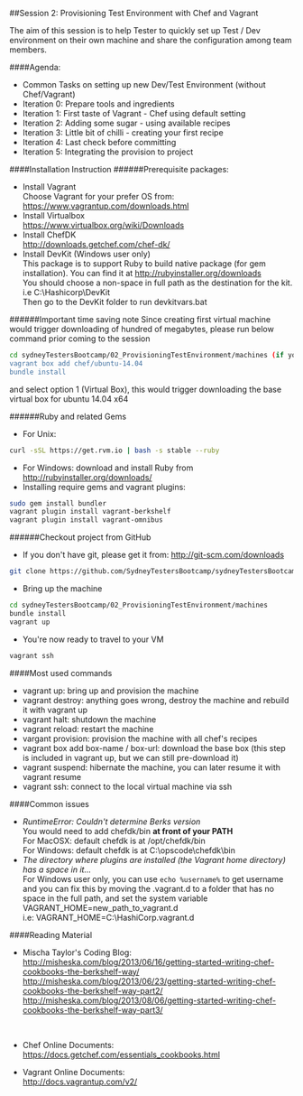 ##Session 2: Provisioning Test Environment with Chef and Vagrant

The aim of this session is to help Tester to quickly set up Test / Dev environment on their own machine and share the configuration among team members.

####Agenda:

- Common Tasks on setting up new Dev/Test Environment (without Chef/Vagrant)
- Iteration 0: Prepare tools and ingredients
- Iteration 1: First taste of Vagrant - Chef using default setting
- Iteration 2: Adding some sugar - using available recipes
- Iteration 3: Little bit of chilli - creating your first recipe
- Iteration 4: Last check before committing
- Iteration 5: Integrating the provision to project

####Installation Instruction
######Prerequisite packages:
- Install Vagrant<br>
Choose Vagrant for your prefer OS from: https://www.vagrantup.com/downloads.html
- Install Virtualbox<br>
https://www.virtualbox.org/wiki/Downloads
- Install ChefDK<br>
http://downloads.getchef.com/chef-dk/
- Install DevKit (Windows user only)<br>
This package is to support Ruby to build native package (for gem installation). You can find it at http://rubyinstaller.org/downloads<br>
You should choose a non-space in full path as the destination for the kit. i.e C:\Hashicorp\DevKit<br>
Then go to the DevKit folder to run devkitvars.bat

######Important time saving note
Since creating first virtual machine would trigger downloading of hundred of megabytes, please run below command prior coming to the session
```sh
cd sydneyTestersBootcamp/02_ProvisioningTestEnvironment/machines (if you're not in the machines folder)
vagrant box add chef/ubuntu-14.04
bundle install
```
and select option 1 (Virtual Box), this would trigger downloading the base virtual box for ubuntu 14.04 x64

######Ruby and related Gems
- For Unix:
```sh
curl -sSL https://get.rvm.io | bash -s stable --ruby
```
- For Windows: download and install Ruby from http://rubyinstaller.org/downloads/
- Installing require gems and vagrant plugins:
```sh
sudo gem install bundler
vagrant plugin install vagrant-berkshelf
vagrant plugin install vagrant-omnibus
```

######Checkout project from GitHub
- If you don't have git, please get it from: http://git-scm.com/downloads
```sh
git clone https://github.com/SydneyTestersBootcamp/sydneyTestersBootcamp.git
```

- Bring up the machine
```sh
cd sydneyTestersBootcamp/02_ProvisioningTestEnvironment/machines
bundle install
vagrant up
```

- You're now ready to travel to your VM
```sh
vagrant ssh
```
####Most used commands
- vagrant up: bring up and provision the machine
- vagrant destroy: anything goes wrong, destroy the machine and rebuild it with vagrant up
- vagrant halt: shutdown the machine
- vagrant reload: restart the machine
- vargant provision: provision the machine with all chef's recipes
- vagrant box add box-name / box-url: download the base box (this step is included in vagrant up, but we can still pre-download it)
- vagrant suspend: hibernate the machine, you can later resume it with vagrant resume
- vagrant ssh: connect to the local virtual machine via ssh

####Common issues
- *RuntimeError: Couldn't determine Berks version*<br>
You would need to add chefdk/bin **at front of your PATH**<br>
For MacOSX: default chefdk is at /opt/chefdk/bin<br>
For Windows: default chefdk is at C:\opscode\chefdk\bin
- *The directory where plugins are installed (the Vagrant home directory) has a space in it...*<br>
For Windows user only, you can use `echo %username%` to get username and you can fix this by moving the .vagrant.d to a folder that has no space in the full path, and set the system variable VAGRANT_HOME=new_path_to_vagrant.d<br>
i.e: VAGRANT_HOME=C:\HashiCorp\.vagrant.d

####Reading Material
- Mischa Taylor's Coding Blog:<br>
http://misheska.com/blog/2013/06/16/getting-started-writing-chef-cookbooks-the-berkshelf-way/ <br>
http://misheska.com/blog/2013/06/23/getting-started-writing-chef-cookbooks-the-berkshelf-way-part2/ <br>
http://misheska.com/blog/2013/08/06/getting-started-writing-chef-cookbooks-the-berkshelf-way-part3/ <br>
<br>

- Chef Online Documents:<br>
https://docs.getchef.com/essentials_cookbooks.html

- Vagrant Online Documents:<br>
http://docs.vagrantup.com/v2/

